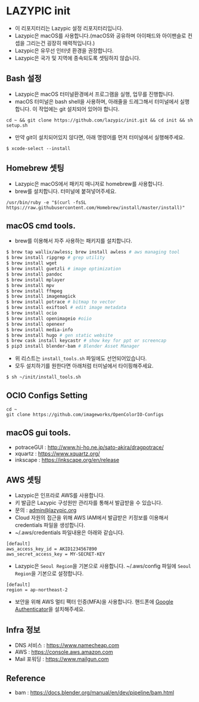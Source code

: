 # LAZYPIC init
- 이 리포지터리는 Lazypic 설정 리포지터리입니다.
- Lazypic은 macOS를 사용합니다.(macOS와 공유하며 아이패드와 아이팬슬로 컨셉을 그리는건 굉장히 매력적입니다.)
- Lazypic은 유무선 인터넷 환경을 권장합니다.
- Lazypic은 국가 및 지역에 종속되도록 셋팅하지 않습니다.

## Bash 설정
- Lazypic은 macOS 터미널환경에서 프로그램을 실행, 업무를 진행합니다.
- macOS 터미널은 bash shell을 사용하며, 아래줄을 드레그해서 터미널에서 실행합니다. 이 작업에는 git 설치되어 있어야 합니다.
```
cd ~ && git clone https://github.com/lazypic/init.git && cd init && sh setup.sh
```

- 만약 git이 설치되어있지 않다면, 아래 명령어를 먼저 터미널에서 실행해주세요.
```
$ xcode-select --install
```

## Homebrew 셋팅
- Lazypic은 macOS에서 패키지 매니저로 homebrew를 사용합니다.
- brew를 설치합니다. 터미널에 붙혀넣어주세요.
```
/usr/bin/ruby -e "$(curl -fsSL https://raw.githubusercontent.com/Homebrew/install/master/install)"
```

## macOS cmd tools.
- brew를 이용해서 자주 사용하는 패키지를 설치합니다.
```bash
$ brew tap wallix/awless; brew install awless # aws managing tool
$ brew install ripgrep # grep utility
$ brew install wget
$ brew install guetzli # image optimization
$ brew install pandoc
$ brew install mplayer
$ brew install mpv
$ brew install ffmpeg
$ brew install imagemagick
$ brew install potrace # bitmap to vector
$ brew install exiftool # edit image metadata
$ brew install ocio
$ brew install openimageio #oiio
$ brew install openexr
$ brew install media-info
$ brew install hugo # gen static website
$ brew cask install keycastr # show key for ppt or screencap
$ pip3 install blender-bam # Blender Asset Manager
```

- 위 리스트는 `install_tools.sh` 파일에도 선언되어있습니다.
- 모두 설치하기를 원한다면 아래처럼 터미널에서 타이핑해주세요.
```bash
$ sh ~/init/install_tools.sh
```

## OCIO Configs Setting
```
cd ~
git clone https://github.com/imageworks/OpenColorIO-Configs
```

## macOS gui tools.
- potraceGUI : http://www.hi-ho.ne.jp/sato-akira/dragpotrace/
- xquartz : https://www.xquartz.org/
- inkscape : https://inkscape.org/en/release

## AWS 셋팅
- Lazypic은 인프라로 AWS를 사용합니다.
- 키 발급은 Lazypic 구성원만 관리자를 통해서 발급받을 수 있습니다.
- 문의 : admin@lazypic.org
- Cloud 자원의 접근을 위해 AWS IAM에서 발급받은 키정보를 이용해서 credentials 파일을 생성합니다.
- ~/.aws/credentials 파일내용은 아래와 같습니다.
```
[default]
aws_access_key_id = AKID1234567890
aws_secret_access_key = MY-SECRET-KEY
```

- Lazypic은 `Seoul Region`을 기본으로 사용합니다.
~/.aws/config 파일에 `Seoul Region`을 기본으로 설정합니다.
```
[default]
region = ap-northeast-2
```
- 보안을 위해 AWS 멀티 팩터 인증(MFA)을 사용합니다. 핸드폰에 [Google Authenticator](https://itunes.apple.com/kr/app/google-authenticator/id388497605?mt=8)을 설치해주세요.

## Infra 정보
- DNS 서비스 : https://www.namecheap.com
- AWS : https://console.aws.amazon.com
- Mail 포워딩 : https://www.mailgun.com

## Reference
- bam : https://docs.blender.org/manual/en/dev/pipeline/bam.html
